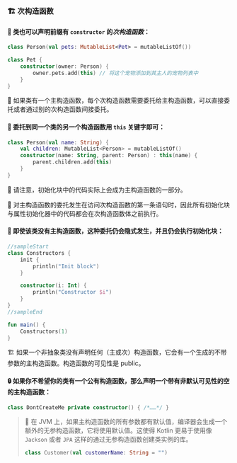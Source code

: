### 🏗️ 次构造函数

#### 🔧 类也可以声明前缀有 `constructor` 的*次构造函数*：

```kotlin
class Person(val pets: MutableList<Pet> = mutableListOf())

class Pet {
    constructor(owner: Person) {
        owner.pets.add(this) // 将这个宠物添加到其主人的宠物列表中
    }
}
```

🔗 如果类有一个主构造函数，每个次构造函数需要委托给主构造函数，可以直接委托或者通过别的次构造函数间接委托。

#### 🔀 委托到同一个类的另一个构造函数用 `this` 关键字即可：

```kotlin
class Person(val name: String) {
    val children: MutableList<Person> = mutableListOf()
    constructor(name: String, parent: Person) : this(name) {
        parent.children.add(this)
    }
}
```

🔬 请注意，初始化块中的代码实际上会成为主构造函数的一部分。

🔁 对主构造函数的委托发生在访问次构造函数的第一条语句时，因此所有初始化块与属性初始化器中的代码都会在次构造函数体之前执行。

#### 🔄 即使该类没有主构造函数，这种委托仍会隐式发生，并且仍会执行初始化块：

```kotlin
//sampleStart
class Constructors {
    init {
        println("Init block")
    }

    constructor(i: Int) {
        println("Constructor $i")
    }
}
//sampleEnd

fun main() {
    Constructors(1)
}
```

🏗️ 如果一个非抽象类没有声明任何（主或次）构造函数，它会有一个生成的不带参数的主构造函数。构造函数的可见性是 public。

#### 🔒 如果你不希望你的类有一个公有构造函数，那么声明一个带有非默认可见性的空的主构造函数：

```kotlin
class DontCreateMe private constructor() { /*……*/ }
```

> 🔧 在 JVM 上，如果主构造函数的所有参数都有默认值，编译器会生成一个额外的无参构造函数，它将使用默认值。这使得 Kotlin 更易于使用像 `Jackson` 或者 `JPA` 这样的通过无参构造函数创建类实例的库。
>
> ```kotlin
> class Customer(val customerName: String = "")
> ```

